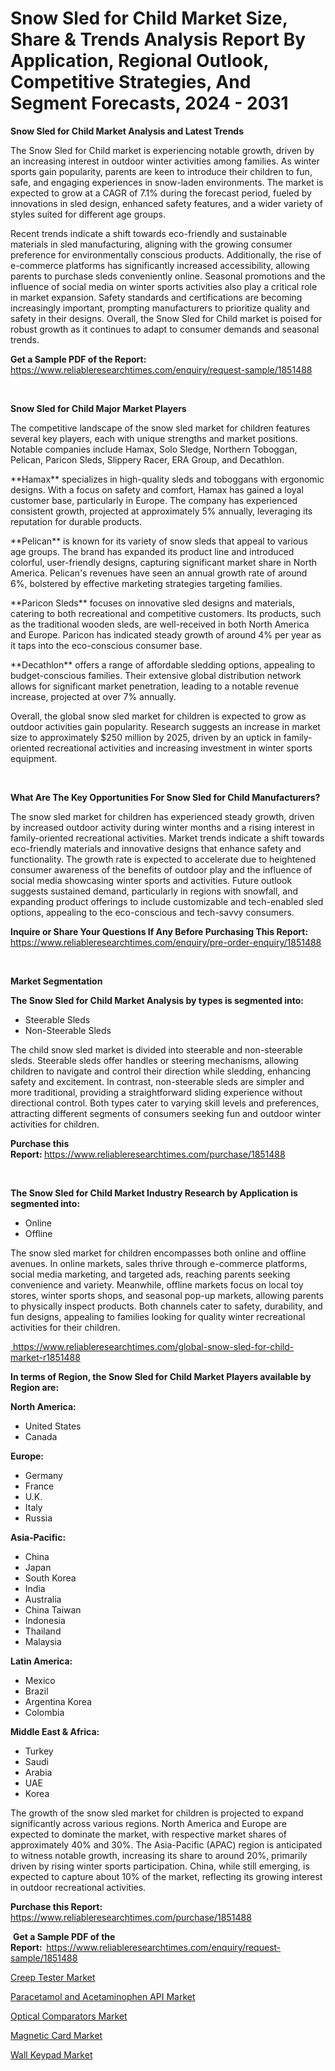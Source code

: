 <p><h1>Snow Sled for Child Market Size, Share & Trends Analysis Report By Application, Regional Outlook, Competitive Strategies, And Segment Forecasts, 2024 - 2031</h1></p><p><strong>Snow Sled for Child Market Analysis and Latest Trends</strong></p>
<p><p>The Snow Sled for Child market is experiencing notable growth, driven by an increasing interest in outdoor winter activities among families. As winter sports gain popularity, parents are keen to introduce their children to fun, safe, and engaging experiences in snow-laden environments. The market is expected to grow at a CAGR of 7.1% during the forecast period, fueled by innovations in sled design, enhanced safety features, and a wider variety of styles suited for different age groups.</p><p>Recent trends indicate a shift towards eco-friendly and sustainable materials in sled manufacturing, aligning with the growing consumer preference for environmentally conscious products. Additionally, the rise of e-commerce platforms has significantly increased accessibility, allowing parents to purchase sleds conveniently online. Seasonal promotions and the influence of social media on winter sports activities also play a critical role in market expansion. Safety standards and certifications are becoming increasingly important, prompting manufacturers to prioritize quality and safety in their designs. Overall, the Snow Sled for Child market is poised for robust growth as it continues to adapt to consumer demands and seasonal trends.</p></p>
<p><strong>Get a Sample PDF of the Report:&nbsp;</strong> <a href="https://www.reliableresearchtimes.com/enquiry/request-sample/1851488?utm_campaign=1602&utm_medium=2&utm_source=Github&utm_content=ia&utm_term=19102024&utm_id=snow-sled-for-child">https://www.reliableresearchtimes.com/enquiry/request-sample/1851488</a></p>
<p>&nbsp;</p>
<p><strong>Snow Sled for Child Major Market Players</strong></p>
<p><p>The competitive landscape of the snow sled market for children features several key players, each with unique strengths and market positions. Notable companies include Hamax, Solo Sledge, Northern Toboggan, Pelican, Paricon Sleds, Slippery Racer, ERA Group, and Decathlon.</p><p>**Hamax** specializes in high-quality sleds and toboggans with ergonomic designs. With a focus on safety and comfort, Hamax has gained a loyal customer base, particularly in Europe. The company has experienced consistent growth, projected at approximately 5% annually, leveraging its reputation for durable products.</p><p>**Pelican** is known for its variety of snow sleds that appeal to various age groups. The brand has expanded its product line and introduced colorful, user-friendly designs, capturing significant market share in North America. Pelican's revenues have seen an annual growth rate of around 6%, bolstered by effective marketing strategies targeting families.</p><p>**Paricon Sleds** focuses on innovative sled designs and materials, catering to both recreational and competitive customers. Its products, such as the traditional wooden sleds, are well-received in both North America and Europe. Paricon has indicated steady growth of around 4% per year as it taps into the eco-conscious consumer base.</p><p>**Decathlon** offers a range of affordable sledding options, appealing to budget-conscious families. Their extensive global distribution network allows for significant market penetration, leading to a notable revenue increase, projected at over 7% annually.</p><p>Overall, the global snow sled market for children is expected to grow as outdoor activities gain popularity. Research suggests an increase in market size to approximately $250 million by 2025, driven by an uptick in family-oriented recreational activities and increasing investment in winter sports equipment.</p></p>
<p>&nbsp;</p>
<p><strong>What Are The Key Opportunities For Snow Sled for Child Manufacturers?</strong></p>
<p><p>The snow sled market for children has experienced steady growth, driven by increased outdoor activity during winter months and a rising interest in family-oriented recreational activities. Market trends indicate a shift towards eco-friendly materials and innovative designs that enhance safety and functionality. The growth rate is expected to accelerate due to heightened consumer awareness of the benefits of outdoor play and the influence of social media showcasing winter sports and activities. Future outlook suggests sustained demand, particularly in regions with snowfall, and expanding product offerings to include customizable and tech-enabled sled options, appealing to the eco-conscious and tech-savvy consumers.</p></p>
<p><strong>Inquire or Share Your Questions If Any Before Purchasing This Report:</strong> <a href="https://www.reliableresearchtimes.com/enquiry/pre-order-enquiry/1851488?utm_campaign=1602&utm_medium=2&utm_source=Github&utm_content=ia&utm_term=19102024&utm_id=snow-sled-for-child">https://www.reliableresearchtimes.com/enquiry/pre-order-enquiry/1851488</a></p>
<p>&nbsp;</p>
<p><strong>Market Segmentation</strong></p>
<p><strong>The Snow Sled for Child Market Analysis by types is segmented into:</strong></p>
<p><ul><li>Steerable Sleds</li><li>Non-Steerable Sleds</li></ul></p>
<p><p>The child snow sled market is divided into steerable and non-steerable sleds. Steerable sleds offer handles or steering mechanisms, allowing children to navigate and control their direction while sledding, enhancing safety and excitement. In contrast, non-steerable sleds are simpler and more traditional, providing a straightforward sliding experience without directional control. Both types cater to varying skill levels and preferences, attracting different segments of consumers seeking fun and outdoor winter activities for children.</p></p>
<p><strong>Purchase this Report:&nbsp;</strong><a href="https://www.reliableresearchtimes.com/purchase/1851488?utm_campaign=1602&utm_medium=2&utm_source=Github&utm_content=ia&utm_term=19102024&utm_id=snow-sled-for-child">https://www.reliableresearchtimes.com/purchase/1851488</a></p>
<p>&nbsp;</p>
<p><strong>The Snow Sled for Child Market Industry Research by Application is segmented into:</strong></p>
<p><ul><li>Online</li><li>Offline</li></ul></p>
<p><p>The snow sled market for children encompasses both online and offline avenues. In online markets, sales thrive through e-commerce platforms, social media marketing, and targeted ads, reaching parents seeking convenience and variety. Meanwhile, offline markets focus on local toy stores, winter sports shops, and seasonal pop-up markets, allowing parents to physically inspect products. Both channels cater to safety, durability, and fun designs, appealing to families looking for quality winter recreational activities for their children.</p></p>
<p><a href="https://www.reliableresearchtimes.com/global-snow-sled-for-child-market-r1851488?utm_campaign=1602&utm_medium=2&utm_source=Github&utm_content=ia&utm_term=19102024&utm_id=snow-sled-for-child">&nbsp;https://www.reliableresearchtimes.com/global-snow-sled-for-child-market-r1851488</a></p>
<p><strong>In terms of Region, the Snow Sled for Child Market Players available by Region are:</strong></p>
<p>
    <p> <strong> North America: </strong>
        <ul>
            <li>United States</li>
            <li>Canada</li>
        </ul>
        </p> 
    <p> <strong> Europe: </strong>
        <ul>
            <li>Germany</li>
            <li>France</li>
            <li>U.K.</li>
            <li>Italy</li>
            <li>Russia</li>
        </ul>
        </p> 
    <p> <strong> Asia-Pacific: </strong>
        <ul>
            <li>China</li>
            <li>Japan</li>
            <li>South Korea</li>
            <li>India</li>
            <li>Australia</li>
            <li>China Taiwan</li>
            <li>Indonesia</li>
            <li>Thailand</li>
            <li>Malaysia</li>
        </ul>
        </p> 
    <p> <strong> Latin America: </strong>
        <ul>
            <li>Mexico</li>
            <li>Brazil</li>
            <li>Argentina Korea</li>
            <li>Colombia</li>
        </ul>
        </p> 
    <p> <strong> Middle East & Africa: </strong>
        <ul>
            <li>Turkey</li>
            <li>Saudi</li>
            <li>Arabia</li>
            <li>UAE</li>
            <li>Korea</li>
        </ul>
    </p>
    </p>
<p><p>The growth of the snow sled market for children is projected to expand significantly across various regions. North America and Europe are expected to dominate the market, with respective market shares of approximately 40% and 30%. The Asia-Pacific (APAC) region is anticipated to witness notable growth, increasing its share to around 20%, primarily driven by rising winter sports participation. China, while still emerging, is expected to capture about 10% of the market, reflecting its growing interest in outdoor recreational activities.</p></p>
<p><strong>Purchase this Report: </strong><a href="https://www.reliableresearchtimes.com/purchase/1851488?utm_campaign=1602&utm_medium=2&utm_source=Github&utm_content=ia&utm_term=19102024&utm_id=snow-sled-for-child">https://www.reliableresearchtimes.com/purchase/1851488</a></p>
<p>&nbsp;<strong>Get a Sample PDF of the Report:&nbsp;&nbsp;</strong><a href="https://www.reliableresearchtimes.com/enquiry/request-sample/1851488?utm_campaign=1602&utm_medium=2&utm_source=Github&utm_content=ia&utm_term=19102024&utm_id=snow-sled-for-child">https://www.reliableresearchtimes.com/enquiry/request-sample/1851488</a></p>
<p><strong></strong></p>
<p><p><a href="https://www.linkedin.com/pulse/decoding-creep-tester-market-signals-growth-algorithms-2024-2031-d2ame?utm_campaign=1602&utm_medium=2&utm_source=Github&utm_content=ia&utm_term=19102024&utm_id=snow-sled-for-child">Creep Tester Market</a></p><p><a href="https://github.com/juniordelafrance/Market-Research-Report-List-5/blob/main/paracetamol-and-acetaminophen-api-market.md?utm_campaign=1602&utm_medium=2&utm_source=Github&utm_content=ia&utm_term=19102024&utm_id=snow-sled-for-child">Paracetamol and Acetaminophen API Market</a></p><p><a href="https://www.linkedin.com/pulse/exploring-optical-comparators-market-strategic-insights-growth-aodde?utm_campaign=1602&utm_medium=2&utm_source=Github&utm_content=ia&utm_term=19102024&utm_id=snow-sled-for-child">Optical Comparators Market</a></p><p><a href="https://www.linkedin.com/pulse/strategic-forecast-magnetic-card-market-growth-trends-size-2024-4kdef?utm_campaign=1602&utm_medium=2&utm_source=Github&utm_content=ia&utm_term=19102024&utm_id=snow-sled-for-child">Magnetic Card Market</a></p><p><a href="https://www.linkedin.com/pulse/evaluating-global-wall-keypad-market-trends-growth-opportunities-5ttif?utm_campaign=1602&utm_medium=2&utm_source=Github&utm_content=ia&utm_term=19102024&utm_id=snow-sled-for-child">Wall Keypad Market</a></p></p>